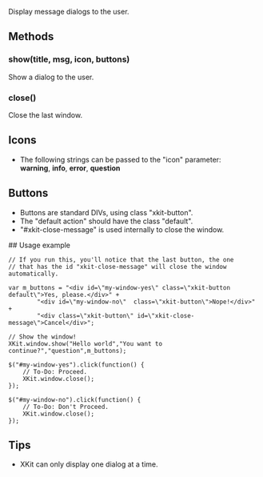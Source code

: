 Display message dialogs to the user.

## Methods

### show(title, msg, icon, buttons)
Show a dialog to the user.

### close()
Close the last window.

## Icons
* The following strings can be passed to the "icon" parameter:  
	**warning**, **info**, **error**, **question**
	
## Buttons
* Buttons are standard DIVs, using class "xkit-button".
* The "default action" should have the class "default".
* "#xkit-close-message" is used internally to close the window.

## Usage example

	// If you run this, you'll notice that the last button, the one
	// that has the id "xkit-close-message" will close the window automatically.

	var m_buttons =	"<div id=\"my-window-yes\" class=\"xkit-button default\">Yes, please.</div>" +
			"<div id=\"my-window-no\"  class=\"xkit-button\">Nope!</div>" +
			"<div class=\"xkit-button\" id=\"xkit-close-message\">Cancel</div>";
			
	// Show the window!
	XKit.window.show("Hello world","You want to continue?","question",m_buttons);
	
	$("#my-window-yes").click(function() {
		// To-Do: Proceed.
		XKit.window.close();	
	});
	
	$("#my-window-no").click(function() {
		// To-Do: Don't Proceed.
		XKit.window.close();	
	});

## Tips
* XKit can only display one dialog at a time.